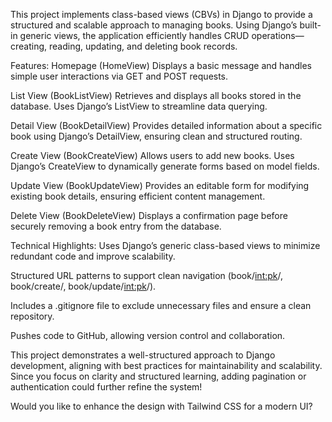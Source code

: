 This project implements class-based views (CBVs) in Django to provide a structured and scalable approach to managing books. Using Django’s built-in generic views, the application efficiently handles CRUD operations—creating, reading, updating, and deleting book records.

Features:
Homepage (HomeView) Displays a basic message and handles simple user interactions via GET and POST requests.

List View (BookListView) Retrieves and displays all books stored in the database. Uses Django’s ListView to streamline data querying.

Detail View (BookDetailView) Provides detailed information about a specific book using Django’s DetailView, ensuring clean and structured routing.

Create View (BookCreateView) Allows users to add new books. Uses Django’s CreateView to dynamically generate forms based on model fields.

Update View (BookUpdateView) Provides an editable form for modifying existing book details, ensuring efficient content management.

Delete View (BookDeleteView) Displays a confirmation page before securely removing a book entry from the database.

Technical Highlights:
Uses Django’s generic class-based views to minimize redundant code and improve scalability.

Structured URL patterns to support clean navigation (book/<int:pk>/, book/create/, book/update/<int:pk>/).

Includes a .gitignore file to exclude unnecessary files and ensure a clean repository.

Pushes code to GitHub, allowing version control and collaboration.

This project demonstrates a well-structured approach to Django development, aligning with best practices for maintainability and scalability. Since you focus on clarity and structured learning, adding pagination or authentication could further refine the system!

Would you like to enhance the design with Tailwind CSS for a modern UI?
